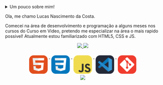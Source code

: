 <!---
LucasNCosta/LucasNCosta is a ✨ special ✨ repository because its `README.md` (this file) appears on your GitHub profile.
You can click the Preview link to take a look at your changes.
--->
 <details>
 <summary>Um pouco sobre mim!
  
 Ola, me chamo Lucas Nascimento da Costa.
  
 Comecei na área de desenvolvimento e programação a alguns meses nos cursos do Curso em Video, pretendo me especializar na área o mais rapido possivel!
  Atualmente estou familiarizado com HTML5, CSS e JS.


<div align="center">
  <a href="https://github.com/LucasNCosta">
  <img height="180em" src="https://github-readme-stats.vercel.app/api?username=LucasNCosta&show_icons=true&theme=dark"/>

  <img height="180em" src="https://github-readme-stats.vercel.app/api/top-langs/?username=LucasNCosta&layout=compact&langs_count=16&theme=radical"/>
</div>

<div align="center" style="display: inline_block"><br>
  <img src="https://github.com/tandpfun/skill-icons/raw/main/icons/HTML.svg" alt="HTML" height="60" style="vertical-align:top; margin:4px">
<img src="https://github.com/tandpfun/skill-icons/raw/main/icons/CSS.svg" alt="CSS" height="60" style="vertical-align:top; margin:4px">
<img src="https://github.com/tandpfun/skill-icons/raw/main/icons/JavaScript.svg" alt="Javascript" height="60" style="vertical-align:top; margin:4px">
<img src="https://github.com/tandpfun/skill-icons/raw/main/icons/VSCode-Dark.svg" alt="VS Code" height="60" style="vertical-align:top; margin:4px">
<img src="https://github.com/tandpfun/skill-icons/raw/main/icons/Git.svg" alt="Git" height="60" style="vertical-align:top; margin:4px">

<!---<img src ="https://skillicons.dev/icons?i=nodejs" alt="nodejs" height="60" style="vertical-align:top; margin:4px">
</div>--->
  
<div align="center"> 
  <a href="https://www.instagram.com/lucas.costa19/" target="_blank"><img src="https://img.shields.io/badge/-Instagram-%23E4405F?style=for-the-badge&logo=instagram&logoColor=white" target="_blank"></a> 
 
 <!---<a href="https://www.linkedin.com/in//" target="_blank"><img src="https://img.shields.io/badge/-LinkedIn-%230077B5?style=for-the-badge&logo=linkedin&logoColor=white" target="_blank"></a>--->
</div>

